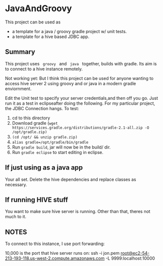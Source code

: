 JavaAndGroovy
=============

This project can be used as 

- a template for a java / groovy gradle project w/ unit tests.
- a template for a hive based JDBC app.

Summary
-------

This project uses <code> groovy </code> and <code> java </code> together, builds with gradle.
Its aim is to connect to a hive instance remotely.

Not working yet:  But I think this project can be used for anyone wanting to access hive server 2 using groovy and or java in a modern gradle enviornment.

Edit the Unit test to specify your server credentials,and then off you go.  Just run it as a test in eclipseafter  doing the following. For my particular project, the JDBC Connection hangs.  To test:

1. cd to this directory
1. Download gradle (```wget https://services.gradle.org/distributions/gradle-2.1-all.zip -O /opt/gradle.zip)```
1. ```(cd /opt/ && unzip gradle.zip)```
1. ```alias gradle=/opt/gradle/bin/gradle```
1. Run ```gradle build```, jar will now be in the build/ dir.
1. Run ```gradle eclipse``` to start editing in eclipse.


If just using as a java app
----------------------------

Your all set.  Delete the hive dependencies and replace classes as necessary.


If running HIVE stuff
---------------------
You want to make sure hive server is running.  Other than that, theres not much to it.


NOTES
-----
To connect to this instance, I use port forwarding: 

10,000 is the port that hive server runs on:
ssh -i jon.pem root@ec2-54-213-193-118.us-west-2.compute.amazonaws.com -L 9999:localhost:10000
